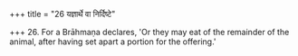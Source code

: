 +++
title = "26 यज्ञार्थे वा निर्दिष्टे"

+++
26. For a Brāhmaṇa declares, 'Or they may eat of the remainder of the animal, after having set apart a portion for the offering.'
